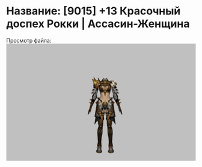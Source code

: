 # Название: [9015] +13 Красочный доспех Рокки | Ассасин-Женщина

Просмотр файла:
![p070032.png](p070032.png)